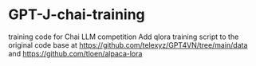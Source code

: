 # GPT-J-chai-training
training code for Chai LLM competition
Add qlora training script to the original code base at https://github.com/telexyz/GPT4VN/tree/main/data and https://github.com/tloen/alpaca-lora
